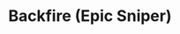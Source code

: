 ---
layout: bot
contributors: "Valdi"



title: "Backfire (Epic Sniper)"
name: "Backfire"
description: ""
imageUrl: ""

botName: "Backfire"
botDescription: "Shots powerful homing shots both forwards and backwards. Likes to be in the middle of the action!"
botImageUrl: ""

botType: "Sniper"
botRarity: "Epic"
botAcquisition: "Season of"
botOpinion: ""

ability1Name: "Twin Shot"
ability1Info: "Numer of Shots: 2, Range: 8, Homing Radius: 4, Attack Speed: 1s, Energy Damage: 100%"
ability1Description: "Fires a homing plasma shot out of bot"

ability2Name: "Repulsion Shot"
ability2Info: "Number of Shots: 2, Range: 4, Homing Radius: 4, Cooldown: 8s, Knockback: Large"
ability2Description: "Fires a homing plasma shot out of a both mouths that repeatedly knocks enemies back"

ability3Name: "Swivel Shot"
ability3Info: " Number of Shots: 6, Range: 8, Homing Radius: 4, Cooldown: 10s, Energy Damage: 100%"
ability3Description: "Backfire spins around, releasing a battery of homing plasma shota in a circle"

ai1aName: "A: Static Charge"
ai1bName: "B: Fortitude"
ai1aDescription: "Twin Shot and Swivel Shot slow enemy bots by 40%"
ai1bDescription: "Health increased by 20%"

ai2aName: "A: In Your Face"
ai2bName: "B: Behind Your Back" 
ai2aDescription: "Twin Shot has a 25% chance to fire an additional front shot"
ai2bDescription: "Twin Shot has a 75% change to fire an additional rear shot"

ai3aName: "A: Repulsion Battery"
ai3bName: "B: Swivel Battery"
ai3aDescription: "Repulsion Shot cooldown reduced by 25%"
ai3bDescription: "Swivel Battery cooldown reduced by 25% "

ai4aName: "A: Tracking Radar"
ai4bName: "B: Focused Plasma"
ai4aDescription: "Shot homing radius increased by 30%"
ai4bDescription: "Damage increased by 30% but homing radius decreased by 15%"

ai5aName: "A: Shock Shots"
ai5bName: "B: Speed Boost"
ai5aDescription: "Repulsion Shot stuns for 1.5s"
ai5bDescription: "Move speed increased by 30%"

lvl1Hp: ""
lvl1Dmg: ""
lvl1Dps: ""
lvl1Speed: "12"

lvl10Hp: ""
lvl10Dmg: ""
lvl10Dps: ""

lvl20Hp: ""
lvl20Dmg: ""
lvl20Dps: ""

lvl25Hp: ""
lvl25Dmg: ""
lvl25Dps: ""

epicMat: "Backfire Essence"
rareMat: "Sniper Gyro"
specialMat: "Tangled Wires"
commonMat1: "Thick Tube"
commonMat2: "Cold Battery"
commonMat3: "Rusty Cog"

---